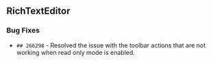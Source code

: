 ##  RichTextEditor

###    Bug Fixes

- `## 266298` - Resolved the issue with the toolbar actions that are not working when read only mode is enabled.